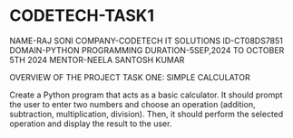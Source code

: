 # CODETECH-TASK1
NAME-RAJ SONI
COMPANY-CODETECH IT SOLUTIONS
ID-CT08DS7851
DOMAIN-PYTHON PROGRAMMING
DURATION-5SEP,2024 TO OCTOBER 5TH 2024
MENTOR-NEELA SANTOSH KUMAR


OVERVIEW OF THE PROJECT
TASK ONE: SIMPLE CALCULATOR

Create a Python program that acts as a basic calculator. It should prompt the user to
enter two numbers and choose an operation (addition, subtraction, multiplication,
division). Then, it should perform the selected operation and display the result to the
user.
